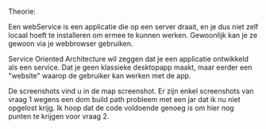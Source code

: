 Theorie:

Een webService is een applicatie die op een server draait, en je dus niet zelf locaal hoeft te installeren om ermee te kunnen werken.
Gewoonlijk kan je ze gewoon via je webbrowser gebruiken.

Service Oriented Architecture wil zeggen dat je een applicatie ontwikkeld als een service.
Dat je geen klassieke desktopapp maakt, maar eerder een "website" waarop de gebruiker kan werken met de app.


De screenshots vind u in de map screenshot.
Er zijn enkel screenshots van vraag 1 wegens een dom build path probleem met een jar dat ik nu niet opgelost krijg.
Ik hoop dat de code voldoende genoeg is om hier nog punten te krijgen voor vraag 2.

